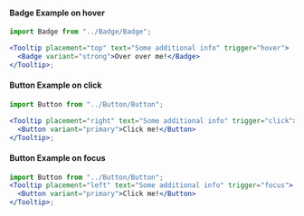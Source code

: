 #### **Badge Example on hover**

```jsx
import Badge from "../Badge/Badge";

<Tooltip placement="top" text="Some additional info" trigger="hover">
  <Badge variant="strong">Over over me!</Badge>
</Tooltip>;
```

#### **Button Example on click**

```jsx
import Button from "../Button/Button";

<Tooltip placement="right" text="Some additional info" trigger="click">
  <Button variant="primary">Click me!</Button>
</Tooltip>;
```

#### **Button Example on focus**

```jsx
import Button from "../Button/Button";
<Tooltip placement="left" text="Some additional info" trigger="focus">
  <Button variant="primary">Click me!</Button>
</Tooltip>;
```

